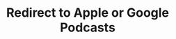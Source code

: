 ---
title: Redirect to Apple or Google Podcasts
redirect_from:
- /078r/
- /zadnja/
redirect_to: https://pod.fo/e/205c26
---